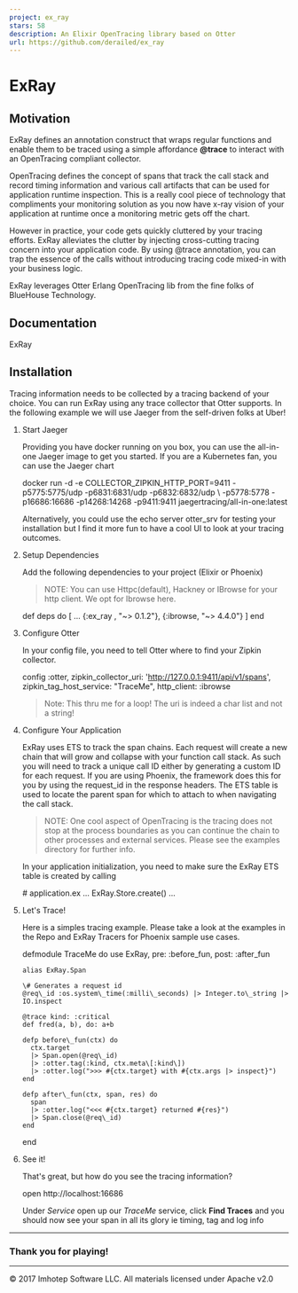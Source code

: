 ```yaml
---
project: ex_ray
stars: 58
description: An Elixir OpenTracing library based on Otter
url: https://github.com/derailed/ex_ray
---
```


ExRay
=====

Motivation
----------

ExRay defines an annotation construct that wraps regular functions and enable them to be traced using a simple affordance **@trace** to interact with an OpenTracing compliant collector.

OpenTracing defines the concept of spans that track the call stack and record timing information and various call artifacts that can be used for application runtime inspection. This is a really cool piece of technology that compliments your monitoring solution as you now have x-ray vision of your application at runtime once a monitoring metric gets off the chart.

However in practice, your code gets quickly cluttered by your tracing efforts. ExRay alleviates the clutter by injecting cross-cutting tracing concern into your application code. By using @trace annotation, you can trap the essence of the calls without introducing tracing code mixed-in with your business logic.

ExRay leverages Otter Erlang OpenTracing lib from the fine folks of BlueHouse Technology.

Documentation
-------------

ExRay

Installation
------------

Tracing information needs to be collected by a tracing backend of your choice. You can run ExRay using any trace collector that Otter supports. In the following example we will use Jaeger from the self-driven folks at Uber!

1.  Start Jaeger
    
    Providing you have docker running on you box, you can use the all-in-one Jaeger image to get you started. If you are a Kubernetes fan, you can use the Jaeger chart
    
    docker run -d -e COLLECTOR\_ZIPKIN\_HTTP\_PORT=9411 -p5775:5775/udp -p6831:6831/udp -p6832:6832/udp \\
    -p5778:5778 -p16686:16686 -p14268:14268 -p9411:9411 jaegertracing/all-in-one:latest
    
    Alternatively, you could use the echo server otter\_srv for testing your installation but I find it more fun to have a cool UI to look at your tracing outcomes.
    
2.  Setup Dependencies
    
    Add the following dependencies to your project (Elixir or Phoenix)
    
    > NOTE: You can use Httpc(default), Hackney or IBrowse for your http client. We opt for Ibrowse here.
    
    def deps do
      \[
        ...
        {:ex\_ray , "~> 0.1.2"},
        {:ibrowse, "~> 4.4.0"}
      \]
    end
    
3.  Configure Otter
    
    In your config file, you need to tell Otter where to find your Zipkin collector.
    
      config :otter,
        zipkin\_collector\_uri:    'http://127.0.0.1:9411/api/v1/spans',
        zipkin\_tag\_host\_service: "TraceMe",
        http\_client:             :ibrowse
    
    > Note: This thru me for a loop! The uri is indeed a char list and not a string!
    
4.  Configure Your Application
    
    ExRay uses ETS to track the span chains. Each request will create a new chain that will grow and collapse with your function call stack. As such you will need to track a unique call ID either by generating a custom ID for each request. If you are using Phoenix, the framework does this for you by using the request\_id in the response headers. The ETS table is used to locate the parent span for which to attach to when navigating the call stack.
    
    > NOTE: One cool aspect of OpenTracing is the tracing does not stop at the process boundaries as you can continue the chain to other processes and external services. Please see the examples directory for further info.
    
    In your application initialization, you need to make sure the ExRay ETS table is created by calling
    
    \# application.ex
    ...
    ExRay.Store.create()
    ...
    
5.  Let's Trace!
    
    Here is a simples tracing example. Please take a look at the examples in the Repo and ExRay Tracers for Phoenix sample use cases.
    
      defmodule TraceMe do
        use ExRay, pre: :before\_fun, post: :after\_fun
    
        alias ExRay.Span
    
        \# Generates a request id
        @req\_id :os.system\_time(:milli\_seconds) |> Integer.to\_string |> IO.inspect
    
        @trace kind: :critical
        def fred(a, b), do: a+b
    
        defp before\_fun(ctx) do
          ctx.target
          |> Span.open(@req\_id)
          |> :otter.tag(:kind, ctx.meta\[:kind\])
          |> :otter.log(">>> #{ctx.target} with #{ctx.args |> inspect}")
        end
    
        defp after\_fun(ctx, span, res) do
          span
          |> :otter.log("<<< #{ctx.target} returned #{res}")
          |> Span.close(@req\_id)
        end
      end
    
6.  See it!
    
    That's great, but how do you see the tracing information?
    
    open http://localhost:16686
    
    Under _Service_ open up our _TraceMe_ service, click **Find Traces** and you should now see your span in all its glory ie timing, tag and log info
    

* * *

### Thank you for playing!

* * *

© 2017 Imhotep Software LLC. All materials licensed under Apache v2.0
